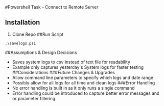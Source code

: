 #Powershell Task - Connect to Remote Server
## Installation
1. Clone Repo
##Run Script
```
.\savelogs.ps1
```
##Assumptions & Design Decisions
* Saves system logs to csv instead of text file for readability
* Example only captures yesterday's System logs for faster testing
##Considerations
###Future Changes & Upgrades
* Allow command line parameters to specify which logs and date range
* Possibly allow for all logs for all time and clean logs
###Error Handling
* No error handling is built in as it only runs a single command
* Error handling could be introduced to capture better error messages and or parameter filtering
